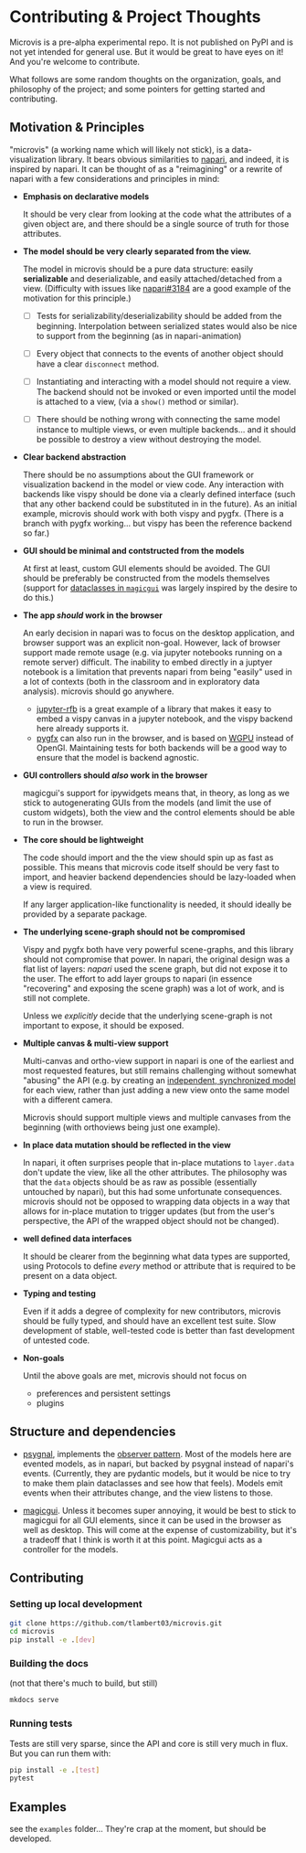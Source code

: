 # Contributing & Project Thoughts

Microvis is a pre-alpha experimental repo.  It is not published
on PyPI and is not yet intended for general use. But it would be
great to have eyes on it! And you're welcome to contribute.

What follows are some random thoughts on the organization, goals,
and philosophy of the project; and some pointers for getting
started and contributing.

## Motivation & Principles

"microvis" (a working name which will likely not stick), is a
data-visualization library.  It bears obvious similarities to
[napari](napari.org), and indeed, it is inspired by napari. It
can be thought of as a "reimagining" or a rewrite of napari with
a few considerations and principles in mind:

- **Emphasis on declarative models**

  It should be very clear from looking at the code what the
  attributes of a given object are, and there should be a single
  source of truth for those attributes.

- **The model should be very clearly separated from the view.**
  
  The model in microvis should be a pure data structure: easily
  **serializable** and deserializable, and easily attached/detached
  from a view.  (Difficulty with issues like
  [napari#3184](https://github.com/napari/napari/pull/3184) are
  a good example of the motivation for this principle.)

  - [ ] Tests for serializability/deserializability should be
        added from the beginning.  Interpolation between
        serialized states would also be nice to support from
        the beginning (as in napari-animation)

  - [ ] Every object that connects to the events of another
        object should have a clear `disconnect` method.

  - [ ] Instantiating and interacting with a model should not
        require a view.  The backend should not be invoked or
        even imported until the model is attached to a view,
        (via a `show()` method or similar).

  - [ ] There should be nothing wrong with connecting the same
        model instance to multiple views, or even multiple
        backends... and it should be possible to destroy a view
        without destroying the model.

- **Clear backend abstraction**

  There should be no assumptions about the GUI framework or
  visualization backend in the model or view code. Any
  interaction with backends like vispy should be done via
  a clearly defined interface (such that any other backend
  could be substituted in in the future).  As an initial
  example, microvis should work with both vispy and pygfx.
  (There is a branch with pygfx working... but vispy has
  been the reference backend so far.)

- **GUI should be minimal and contstructed from the models**

  At first at least, custom GUI elements should be avoided.
  The GUI should be preferably be constructed from the
  models themselves (support for [dataclasses in
  `magicgui`](https://github.com/pyapp-kit/magicgui/pull/498)
  was largely inspired by the desire to do this.)

- **The app *should* work in the browser**

  An early decision in napari was to focus on the desktop
  application, and browser support was an explicit non-goal.
  However, lack of browser support made remote usage (e.g.
  via jupyter notebooks running on a remote server) difficult.
  The inability to embed directly in a juptyer notebook is a
  limitation that prevents napari from being "easily" used
  in a lot of contexts (both in the classroom and in exploratory
  data analysis).  microvis should go anywhere.

  - [jupyter-rfb](https://jupyter-rfb.readthedocs.io/en/latest/)
    is a great example of a library that makes it easy to
    embed a vispy canvas in a jupyter notebook, and the vispy
    backend here already supports it.
  - [pygfx](https://github.com/pygfx/pygfx) can also run in the
    browser, and is based on [WGPU](https://github.com/pygfx/wgpu-py)
    instead of OpenGl. Maintaining tests for both backends will
    be a good way to ensure that the model is backend agnostic.

- **GUI controllers should *also* work in the browser**

  magicgui's support for ipywidgets means that, in theory, as
  long as we stick to autogenerating GUIs from the models (and
  limit the use of custom widgets), both the view and the control
  elements should be able to run in the browser.

- **The core should be lightweight**

  The code should import and the the view should spin up as fast
  as possible.  This means that microvis code itself should be
  very fast to import, and heavier backend dependencies should
  be lazy-loaded when a view is required.

  If any larger application-like functionality is needed, it
  should ideally be provided by a separate package.

- **The underlying scene-graph should not be compromised**

  Vispy and pygfx both have very powerful scene-graphs, and
  this library should not compromise that power. In napari,
  the original design was a flat list of layers: *napari*
  used the scene graph, but did not expose it to the user.
  The effort to add layer groups to napari (in essence
  "recovering" and exposing the scene graph) was a lot of
  work, and is still not complete.

  Unless we *explicitly* decide that the underlying scene-graph
  is not important to expose, it should be exposed.

- **Multiple canvas & multi-view support**

  Multi-canvas and ortho-view support in napari is one of the
  earliest and most requested features, but still remains
  challenging without somewhat "abusing" the API (e.g. by
  creating an
  [independent, synchronized model](https://github.com/napari/napari/blob/main/examples/multiple_viewer_widget.py)
  for each view, rather than just adding a new view onto the
  same model with a different camera.

  Microvis should support multiple views and multiple canvases
  from the beginning (with orthoviews being just one example).

- **In place data mutation should be reflected in the view**

  In napari, it often surprises people that in-place mutations
  to `layer.data` don't update the view, like all the other
  attributes.  The philosophy was that the `data` objects should
  be as raw as possible (essentially untouched by napari), but
  this had some unfortunate consequences.  microvis should not
  be opposed to wrapping data objects in a way that allows for
  in-place mutation to trigger updates (but from the user's perspective,
  the API of the wrapped object should not be changed).

- **well defined data interfaces**

  It should be clearer from the beginning what data types
  are supported, using Protocols to define *every* method or
  attribute that is required to be present on a data object.

- **Typing and testing**

  Even if it adds a degree of complexity for new contributors,
  microvis should be fully typed, and should have an excellent
  test suite. Slow development of stable, well-tested code is
  better than fast development of untested code.

- **Non-goals**
  
  Until the above goals are met, microvis should not focus on

  - preferences and persistent settings
  - plugins

## Structure and dependencies

- [psygnal](https://github.com/pyapp-kit/psygnal), implements
  the [observer pattern](https://en.wikipedia.org/wiki/Observer_pattern).
  Most of the models here are evented models, as in napari, but
  backed by psygnal instead of napari's events. (Currently, they
  are pydantic models, but it would be nice to try to make them
  plain dataclasses and see how that feels).  Models emit events
  when their attributes change, and the view listens to those.

- [magicgui](https://github.com/pyapp-kit/magicgui).  Unless it becomes
  super annoying, it would be best to stick to magicgui for all GUI
  elements, since it can be used in the browser as well as desktop.
  This will come at the expense of customizability, but it's a
  tradeoff that I think is worth it at this point.  Magicgui acts
  as a controller for the models.

## Contributing

### Setting up local development

```bash
git clone https://github.com/tlambert03/microvis.git
cd microvis
pip install -e .[dev]
```

### Building the docs

(not that there's much to build, but still)

```bash
mkdocs serve
```

### Running tests

Tests are still very sparse, since the API and core is still
very much in flux. But you can run them with:

```bash
pip install -e .[test]
pytest
```

## Examples

see the `examples` folder... They're crap at the moment, but
should be developed.
